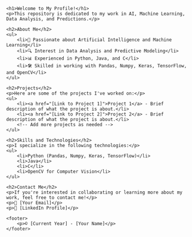 <!DOCTYPE html>
<html>
<head>
    <title>About me</title>
</head>
<body>

    <h1>Welcome to My Profile!</h1>
    <p>This repository is dedicated to my work in AI, Machine Learning, Data Analysis, and Predictions.</p>

    <h2>About Me</h2>
    <ul>
        <li>🤖 Passionate about Artificial Intelligence and Machine Learning</li>
        <li>🔍 Interest in Data Analysis and Predictive Modeling</li>
        <li>📊 Experienced in Python, Java, and C</li>
        <li>🛠️ Skilled in working with Pandas, Numpy, Keras, TensorFlow, and OpenCV</li>
    </ul>

    <h2>Projects</h2>
    <p>Here are some of the projects I've worked on:</p>
    <ul>
        <li><a href="[Link to Project 1]">Project 1</a> - Brief description of what the project is about.</li>
        <li><a href="[Link to Project 2]">Project 2</a> - Brief description of what the project is about.</li>
        <!-- Add more projects as needed -->
    </ul>

    <h2>Skills and Technologies</h2>
    <p>I specialize in the following technologies:</p>
    <ul>
        <li>Python (Pandas, Numpy, Keras, TensorFlow)</li>
        <li>Java</li>
        <li>C</li>
        <li>OpenCV for Computer Vision</li>
    </ul>

    <h2>Contact Me</h2>
    <p>If you're interested in collaborating or learning more about my work, feel free to contact me!</p>
    <p>📧 [Your Email]</p>
    <p>💼 [LinkedIn Profile]</p>

    <footer>
        <p>© [Current Year] - [Your Name]</p>
    </footer>

</body>
</html>

